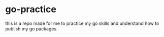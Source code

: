 # go-practice
this is a repo made for me to practice my go skills and understand how to publish my go packages.
